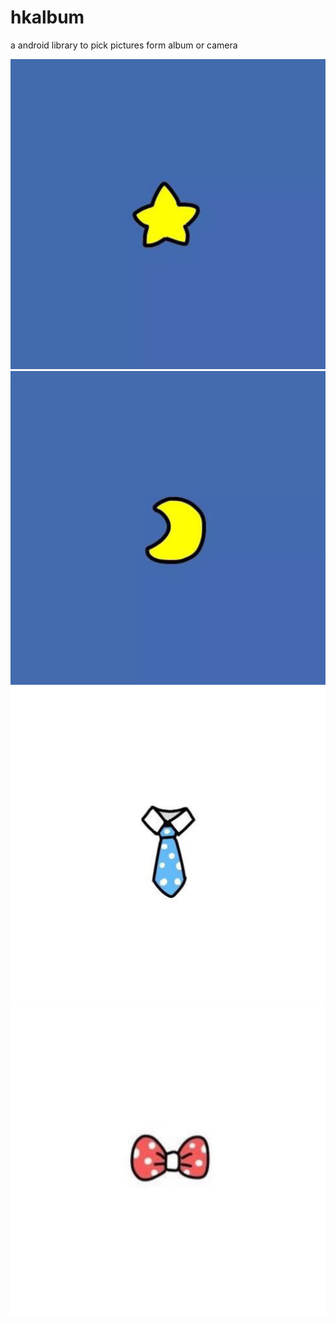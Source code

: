 # hkalbum
a android library to pick pictures form album or camera

![](https://github.com/hanks-zyh/hkalbum/blob/master/h1.jpeg)
![](https://github.com/hanks-zyh/hkalbum/blob/master/k1.jpeg)
![](https://github.com/hanks-zyh/hkalbum/blob/master/h2.jpeg)
![](https://github.com/hanks-zyh/hkalbum/blob/master/k2.jpeg)
